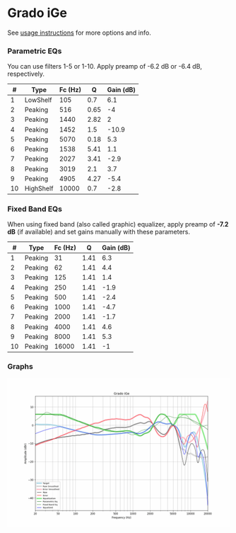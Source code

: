 # Grado iGe
See [usage instructions](https://github.com/jaakkopasanen/AutoEq#usage) for more options and info.

### Parametric EQs
You can use filters 1-5 or 1-10. Apply preamp of -6.2 dB or -6.4 dB, respectively.

|   # | Type      |   Fc (Hz) |    Q |   Gain (dB) |
|-----|-----------|-----------|------|-------------|
|   1 | LowShelf  |       105 | 0.7  |         6.1 |
|   2 | Peaking   |       516 | 0.65 |        -4   |
|   3 | Peaking   |      1440 | 2.82 |         2   |
|   4 | Peaking   |      1452 | 1.5  |       -10.9 |
|   5 | Peaking   |      5070 | 0.18 |         5.3 |
|   6 | Peaking   |      1538 | 5.41 |         1.1 |
|   7 | Peaking   |      2027 | 3.41 |        -2.9 |
|   8 | Peaking   |      3019 | 2.1  |         3.7 |
|   9 | Peaking   |      4905 | 4.27 |        -5.4 |
|  10 | HighShelf |     10000 | 0.7  |        -2.8 |

### Fixed Band EQs
When using fixed band (also called graphic) equalizer, apply preamp of **-7.2 dB** (if available) and set gains manually with these parameters.

|   # | Type    |   Fc (Hz) |    Q |   Gain (dB) |
|-----|---------|-----------|------|-------------|
|   1 | Peaking |        31 | 1.41 |         6.3 |
|   2 | Peaking |        62 | 1.41 |         4.4 |
|   3 | Peaking |       125 | 1.41 |         1.4 |
|   4 | Peaking |       250 | 1.41 |        -1.9 |
|   5 | Peaking |       500 | 1.41 |        -2.4 |
|   6 | Peaking |      1000 | 1.41 |        -4.7 |
|   7 | Peaking |      2000 | 1.41 |        -1.7 |
|   8 | Peaking |      4000 | 1.41 |         4.6 |
|   9 | Peaking |      8000 | 1.41 |         5.3 |
|  10 | Peaking |     16000 | 1.41 |        -1   |

### Graphs
![](./Grado%20iGe.png)
